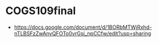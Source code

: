 # COGS109final

- https://docs.google.com/document/d/1BORbMTWjRxhd-nTLBSFzZwAnyQFOTo0vrGsi_npCCfw/edit?usp=sharing
